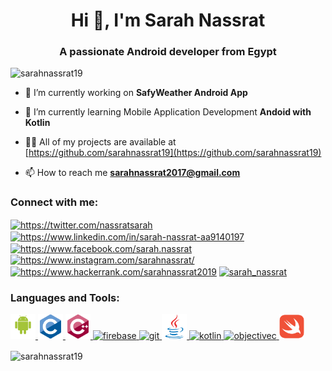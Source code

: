 <h1 align="center">Hi 👋, I'm Sarah Nassrat</h1>
<h3 align="center">A passionate Android developer from Egypt</h3>

<p align="left"> <img src="https://komarev.com/ghpvc/?username=sarahnassrat19&label=Profile%20views&color=0e75b6&style=flat" alt="sarahnassrat19" /> </p>

- 🔭 I’m currently working on **SafyWeather Android App**

- 🌱 I’m currently learning Mobile Application Development **Andoid with Kotlin**

- 👨‍💻 All of my projects are available at [https://github.com/sarahnassrat19](https://github.com/sarahnassrat19)

- 📫 How to reach me **sarahnassrat2017@gmail.com**

<h3 align="left">Connect with me:</h3>
<p align="left">
<a href="https://twitter.com/https://twitter.com/nassratsarah" target="blank"><img align="center" src="https://raw.githubusercontent.com/rahuldkjain/github-profile-readme-generator/master/src/images/icons/Social/twitter.svg" alt="https://twitter.com/nassratsarah" height="30" width="40" /></a>
<a href="https://linkedin.com/in/https://www.linkedin.com/in/sarah-nassrat-aa9140197" target="blank"><img align="center" src="https://raw.githubusercontent.com/rahuldkjain/github-profile-readme-generator/master/src/images/icons/Social/linked-in-alt.svg" alt="https://www.linkedin.com/in/sarah-nassrat-aa9140197" height="30" width="40" /></a>
<a href="https://fb.com/https://www.facebook.com/sarah.nassrat" target="blank"><img align="center" src="https://raw.githubusercontent.com/rahuldkjain/github-profile-readme-generator/master/src/images/icons/Social/facebook.svg" alt="https://www.facebook.com/sarah.nassrat" height="30" width="40" /></a>
<a href="https://instagram.com/https://www.instagram.com/sarahnassrat/" target="blank"><img align="center" src="https://raw.githubusercontent.com/rahuldkjain/github-profile-readme-generator/master/src/images/icons/Social/instagram.svg" alt="https://www.instagram.com/sarahnassrat/" height="30" width="40" /></a>
<a href="https://www.hackerrank.com/https://www.hackerrank.com/sarahnassrat2019" target="blank"><img align="center" src="https://raw.githubusercontent.com/rahuldkjain/github-profile-readme-generator/master/src/images/icons/Social/hackerrank.svg" alt="https://www.hackerrank.com/sarahnassrat2019" height="30" width="40" /></a>
<a href="https://codeforces.com/profile/sarah_nassrat" target="blank"><img align="center" src="https://raw.githubusercontent.com/rahuldkjain/github-profile-readme-generator/master/src/images/icons/Social/codeforces.svg" alt="sarah_nassrat" height="30" width="40" /></a>
</p>

<h3 align="left">Languages and Tools:</h3>
<p align="left"> <a href="https://developer.android.com" target="_blank" rel="noreferrer"> <img src="https://raw.githubusercontent.com/devicons/devicon/master/icons/android/android-original-wordmark.svg" alt="android" width="40" height="40"/> </a> <a href="https://www.cprogramming.com/" target="_blank" rel="noreferrer"> <img src="https://raw.githubusercontent.com/devicons/devicon/master/icons/c/c-original.svg" alt="c" width="40" height="40"/> </a> <a href="https://www.w3schools.com/cpp/" target="_blank" rel="noreferrer"> <img src="https://raw.githubusercontent.com/devicons/devicon/master/icons/cplusplus/cplusplus-original.svg" alt="cplusplus" width="40" height="40"/> </a> <a href="https://firebase.google.com/" target="_blank" rel="noreferrer"> <img src="https://www.vectorlogo.zone/logos/firebase/firebase-icon.svg" alt="firebase" width="40" height="40"/> </a> <a href="https://git-scm.com/" target="_blank" rel="noreferrer"> <img src="https://www.vectorlogo.zone/logos/git-scm/git-scm-icon.svg" alt="git" width="40" height="40"/> </a> <a href="https://www.java.com" target="_blank" rel="noreferrer"> <img src="https://raw.githubusercontent.com/devicons/devicon/master/icons/java/java-original.svg" alt="java" width="40" height="40"/> </a> <a href="https://kotlinlang.org" target="_blank" rel="noreferrer"> <img src="https://www.vectorlogo.zone/logos/kotlinlang/kotlinlang-icon.svg" alt="kotlin" width="40" height="40"/> </a> <a href="https://developer.apple.com/library/archive/documentation/Cocoa/Conceptual/ProgrammingWithObjectiveC/Introduction/Introduction.html" target="_blank" rel="noreferrer"> <img src="https://www.vectorlogo.zone/logos/apple_objectivec/apple_objectivec-icon.svg" alt="objectivec" width="40" height="40"/> </a> <a href="https://developer.apple.com/swift/" target="_blank" rel="noreferrer"> <img src="https://raw.githubusercontent.com/devicons/devicon/master/icons/swift/swift-original.svg" alt="swift" width="40" height="40"/> </a> </p>

<p><img align="center" src="https://github-readme-stats.vercel.app/api/top-langs?username=sarahnassrat19&show_icons=true&locale=en&layout=compact" alt="sarahnassrat19" /></p>
